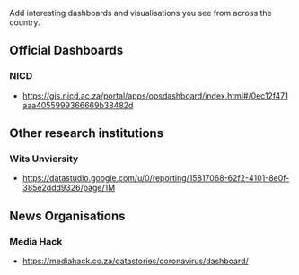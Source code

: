 Add interesting dashboards and visualisations you see from across the country.

## Official Dashboards

### NICD
* https://gis.nicd.ac.za/portal/apps/opsdashboard/index.html#/0ec12f471aaa4055999366669b38482d

## Other research institutions

### Wits Unviersity
* https://datastudio.google.com/u/0/reporting/15817068-62f2-4101-8e0f-385e2ddd9326/page/1M

## News Organisations

### Media Hack
* https://mediahack.co.za/datastories/coronavirus/dashboard/
